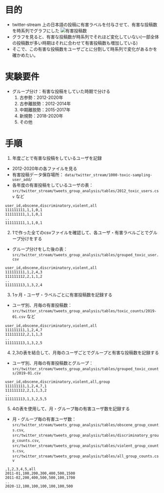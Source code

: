 # 目的
- twitter-stream 上の日本語の投稿に有害ラベルを付与させて、有害な投稿数を時系列でグラフにした
![有害投稿数](/imgs/1000tweets_2012-2020_3toxic.png)
- グラフを見ると、有害な投稿数が時系列でそれほど変化していない(一部全体の投稿数が多い時期はそれに合わせて有害投稿数も増加している)
- そこで、この有害な投稿数をユーザごとに分割して時系列で変化があるかを確かめたい。

# 実験要件
- グループ分け：有害な投稿をしていた時期で分ける
  1. 古参勢：2012-2020年
  2. 古参離脱勢：2012-2014年
  3. 中期離脱勢：2015-2017年
  4. 新規勢：2018-2020年
  5. その他

# 手順
1. 年度ごとで有害な投稿をしているユーザを記録
  - 2012-2020年の各ファイルを見る
  - 有害投稿データ保存場所： ``data/twitter_stream/1000-toxic-sampling-user_add/``
  - 各年度の有害投稿をしているユーザの表：``src/twitter_stream/tweets_group_analysis/tables/2012_toxic_users.csv`` など
  ```
  user_id,obscene,discriminatory,violent,all
  111111111,1,1,0,1
  111111111,1,1,0,1
  ..
  111111111,1,1,0,1
  ```

2. 1で作った全てのcsvファイルを確認して、各ユーザ・有害ラベルごとでグループ分けをする
  - グループ分けをした後の表：``src/twitter_stream/tweets_group_analysis/tables/grouped_toxic_user.csv``
  ```
  user_id,obscene,discriminatory,violent,all
  111111111,1,2,4,3
  111111112,2,1,1,2
  ..
  111111113,1,3,2,4
  ```

3. 1ヶ月・ユーザ・ラベルごとに有害投稿数を記録する
  - ユーザ別、月毎の有害投稿数：``src/twitter_stream/tweets_group_analysis/tables/toxic_counts/2019-01.csv`` など
  ```
  user_id,obscene,discriminatory,violent,all
  111111111,1,2,4,7
  111111112,2,1,1,3
  ..
  111111113,1,3,2,5
  ```

4. 2,3の表を結合して、月毎のユーザごとでグループと有害な投稿数を記録する
  - ユーザ別、月毎の有害投稿数とグループ：``src/twitter_stream/tweets_group_analysis/tables/grouped_toxic_counts/2019-01.csv``
  ```
  user_id,obscene,discriminatory,violent,all,group
  111111111,1,2,4,7,1
  111111112,2,1,1,3,2
  ..
  111111113,1,3,2,5,5
  ```

5. 4の表を使用して、月・グループ毎の有害ユーザ数を記録する
  - 月・グループ毎の有害ユーザ数：``src/twitter_stream/tweets_group_analysis/tables/obscene_group_counts.csv``, ``src/twitter_stream/tweets_group_analysis/tables/discriminatory_group_counts.csv``, ``src/twitter_stream/tweets_group_analysis/tables/violent_group_counts.csv``, ``src/twitter_stream/tweets_group_analysis/tables/all_group_counts.csv``
  ```
  ,1,2,3,4,5,all
  2011-01,100,200,300,400,500,1500
  2011-02,200,400,500,500,100,1700
  ..
  2020-12,100,100,100,100,100,500
  ```
